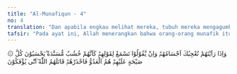 ```yaml
---
title: "Al-Munafiqun - 4"
no: 4
translation: "Dan apabila engkau melihat mereka, tubuh mereka mengagumkanmu. Dan jika mereka berkata, engkau mendengarkan tutur-katanya. Mereka seakan-akan kayu yang tersandar. Mereka mengira bahwa setiap teriakan ditujukan kepada mereka. Mereka itulah musuh (yang sebenarnya), maka waspadalah terhadap mereka; Allah membinasakan mereka. Bagaimanakah mereka dapat dipalingkan (dari kebenaran)?"
tafsir: "Pada ayat ini, Allah menerangkan bahwa orang-orang munafik itu terlihat sangat menakjubkan. Tubuh mereka tegap-tegap, simpatik, dan lancar berbicara serta mengasyikkan. Apabila mereka berkata, orang senang mendengarnya karena tutur bahasanya yang teratur, menarik, dan tidak membosankan. Mereka tidak ubahnya seperti kayu yang tersandar, benda yang mempunyai bentuk, tetapi tidak bernyawa. Ini biasa dipakai sebagai perumpamaan bagi orang yang kelihatannya bagus, tetapi amal perbuatannya jelek. Lahiriahnya elok, tetapi hatinya busuk, tidak ubahnya dengan kayu yang di dalamnya kosong melompong, kelihatannya indah, tetapi tidak dapat digunakan, tidak dapat diharapkan daripadanya hal yang baik dan bermanfaat. \n\nSetiap ada kata-kata yang sifatnya amar ma'ruf nahi mungkar, mereka menyangka bahwa kata-kata itu ditujukan kepadanya. Mereka takut kalau-kalau kedudukan dan pangkatnya terancam dan rahasianya terbongkar. Cercaan dan cemoohan terhadap mereka akan datang dan mereka akan menjadi bulan-bulanan. Allah berfirman:\n\nMereka kikir terhadapmu. Apabila datang ketakutan (bahaya), kamu lihat mereka itu memandang kepadamu dengan mata yang terbalik-balik seperti orang yang pingsan karena akan mati, dan apabila ketakutan telah hilang, mereka mencaci kamu dengan lidah yang tajam. (al-Ahzab/33: 19)\n\nMereka itu sebenarnya adalah musuh, karena itu berhati-hatilah menghadapinya, jangan terpengaruh dengan keramah-tamahan mereka, dan jangan termakan dengan bujuk rayu mereka. Mereka kelihatan tersenyum, tetapi di dalam hatinya terpendam dendam yang mendalam, iktikad jahat yang membawa maut. Mereka itu dilaknat Allah dan jauh dari rahmat-Nya, karena perbuatan mereka yang sangat jahat. Penerangan dan penjelasan tentang kebenaran telah cukup diberikan kepada mereka, tetapi mereka itu membuang kebenaran itu, dan melaksanakan kebatilan yang dilarang oleh Allah"
---
```


۞ وَاِذَا رَاَيْتَهُمْ تُعْجِبُكَ اَجْسَامُهُمْۗ وَاِنْ يَّقُوْلُوْا تَسْمَعْ لِقَوْلِهِمْۗ  كَاَنَّهُمْ خُشُبٌ مُّسَنَّدَةٌ  ۗيَحْسَبُوْنَ كُلَّ صَيْحَةٍ عَلَيْهِمْۗ هُمُ الْعَدُوُّ فَاحْذَرْهُمْۗ قَاتَلَهُمُ اللّٰهُ ۖاَنّٰى يُؤْفَكُوْنَ
